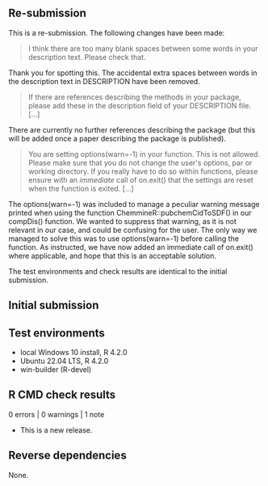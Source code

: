 ## **Re-submission**

This is a re-submission. The following changes have been made:

> I think there are too many blank spaces between some words in your
description text. Please check that.

Thank you for spotting this. The accidental extra spaces between words in the
description text in DESCRIPTION have been removed.

> If there are references describing the methods in your package, please
add these in the description field of your DESCRIPTION file. [...]

There are currently no further references describing the package
(but this will be added once a paper describing the package is published).

> You are setting options(warn=-1) in your function. This is not allowed.
Please make sure that you do not change the user's options, par or
working directory. If you really have to do so within functions, please
ensure with an *immediate* call of on.exit() that the settings are reset
when the function is exited. [...]

The options(warn=-1) was included to manage a peculiar warning message
printed when using the function ChemmineR::pubchemCidToSDF() in our compDis()
function. We wanted to suppress that warning, as it is not relevant in our
case, and could be confusing for the user. The only way we managed to solve
this was to use options(warn=-1) before calling the function. As instructed,
we have now added an immediate call of on.exit() where applicable, and hope
that this is an acceptable solution.

The test environments and check results are identical to the initial submission.

## **Initial submission**

## Test environments

* local Windows 10 install, R 4.2.0
* Ubuntu 22.04 LTS, R 4.2.0
* win-builder (R-devel)

## R CMD check results

0 errors | 0 warnings | 1 note

* This is a new release.

## Reverse dependencies

None.
